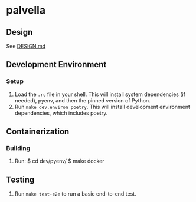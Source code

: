 # palvella

## Design

See [DESIGN.md](./DESIGN.md)

## Development Environment

### Setup

 1. Load the `.rc` file in your shell. This will install system dependencies (if needed), pyenv, and then the pinned version of Python.
 2. Run `make dev.environ poetry`. This will install development environment dependencies, which includes poetry.

## Containerization

### Building

 1. Run:
        $ cd dev/pyenv/
        $ make docker

## Testing

 1. Run `make test-e2e` to run a basic end-to-end test.
